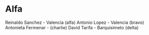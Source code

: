 # Alfa

Reinaldo Sanchez - Valencia (alfa)
Antonio Lopez - Valencia (bravo)
Antonieta Fermenar - (charlie)
David Tarifa - Barquisimeto (delta)